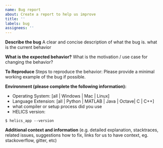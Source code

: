 ```yaml
---
name: Bug report
about: Create a report to help us improve
title: ''
labels: bug
assignees: ''
---
```


**Describe the bug**
A clear and concise description of what the bug is.
what is the current behavior

**What is the expected behavior?**
What is the motivation / use case for changing the behavior?

**To Reproduce**
Steps to reproduce the behavior:
Please provide a minimal working example of the bug if possible.

**Environment (please complete the following information):**

- Operating System: [all | Windows | Mac | Linux]
- Language Extension: [all | Python | MATLAB | Java | Octave| C | C++]
- what compiler or setup process did you use
- HELICS version: <!-- 1.3.0 (07-31-18) -->

```
$ helics_app --version
```

**Additional context and information**
(e.g. detailed explanation, stacktraces, related issues, suggestions how to fix, links for us to have context, eg. stackoverflow, gitter, etc)
